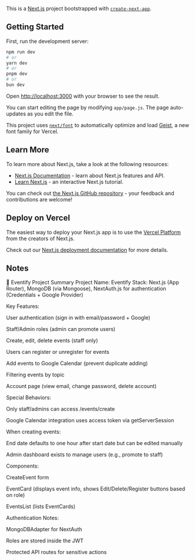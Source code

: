 This is a [Next.js](https://nextjs.org) project bootstrapped with [`create-next-app`](https://github.com/vercel/next.js/tree/canary/packages/create-next-app).

## Getting Started

First, run the development server:

```bash
npm run dev
# or
yarn dev
# or
pnpm dev
# or
bun dev
```

Open [http://localhost:3000](http://localhost:3000) with your browser to see the result.

You can start editing the page by modifying `app/page.js`. The page auto-updates as you edit the file.

This project uses [`next/font`](https://nextjs.org/docs/app/building-your-application/optimizing/fonts) to automatically optimize and load [Geist](https://vercel.com/font), a new font family for Vercel.

## Learn More

To learn more about Next.js, take a look at the following resources:

- [Next.js Documentation](https://nextjs.org/docs) - learn about Next.js features and API.
- [Learn Next.js](https://nextjs.org/learn) - an interactive Next.js tutorial.

You can check out [the Next.js GitHub repository](https://github.com/vercel/next.js) - your feedback and contributions are welcome!

## Deploy on Vercel

The easiest way to deploy your Next.js app is to use the [Vercel Platform](https://vercel.com/new?utm_medium=default-template&filter=next.js&utm_source=create-next-app&utm_campaign=create-next-app-readme) from the creators of Next.js.

Check out our [Next.js deployment documentation](https://nextjs.org/docs/app/building-your-application/deploying) for more details.

## Notes

📄 Eventify Project Summary
Project Name: Eventify
Stack: Next.js (App Router), MongoDB (via Mongoose), NextAuth.js for authentication (Credentials + Google Provider)

Key Features:

User authentication (sign in with email/password + Google)

Staff/Admin roles (admin can promote users)

Create, edit, delete events (staff only)

Users can register or unregister for events

Add events to Google Calendar (prevent duplicate adding)

Filtering events by topic

Account page (view email, change password, delete account)

Special Behaviors:

Only staff/admins can access /events/create

Google Calendar integration uses access token via getServerSession

When creating events:

End date defaults to one hour after start date but can be edited manually

Admin dashboard exists to manage users (e.g., promote to staff)

Components:

CreateEvent form

EventCard (displays event info, shows Edit/Delete/Register buttons based on role)

EventsList (lists EventCards)

Authentication Notes:

MongoDBAdapter for NextAuth

Roles are stored inside the JWT

Protected API routes for sensitive actions